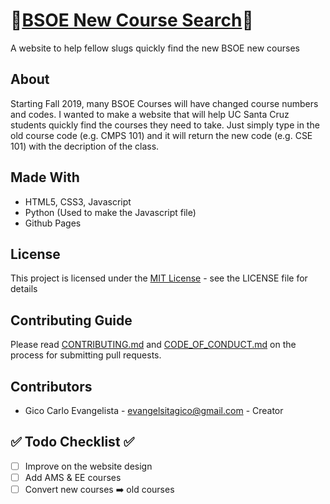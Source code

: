 # 🍌[BSOE New Course Search](https://gicocarlo.me/BSOE-New-Course-Search/)🐌
A website to help fellow slugs quickly find the new BSOE new courses 

## About
Starting Fall 2019, many BSOE Courses will have changed course numbers and codes. I wanted to make a website that will help UC Santa Cruz students quickly find the courses they need to take. Just simply type in the old course code (e.g. CMPS 101) and it will return the new code (e.g. CSE 101) with the decription of the class.

## Made With
- HTML5, CSS3, Javascript
- Python (Used to make the Javascript file)
- Github Pages

## License
This project is licensed under the [MIT License](LICENSE) - see the LICENSE file for details

## Contributing Guide
Please read [CONTRIBUTING.md](CONTRIBUTING.md) and [CODE_OF_CONDUCT.md](CODE_OF_CONDUCT.md) on the process for submitting pull requests.

## Contributors 
- Gico Carlo Evangelista - evangelsitagico@gmail.com - Creator 

## ✅ Todo Checklist ✅
- [ ] Improve on the website design
- [ ] Add AMS & EE courses
- [ ] Convert new courses ➡️ old courses
